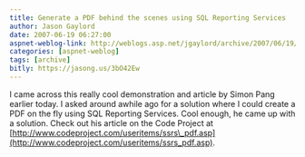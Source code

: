 ```yaml
---
title: Generate a PDF behind the scenes using SQL Reporting Services
author: Jason Gaylord
date: 2007-06-19 06:27:00
aspnet-weblog-link: http://weblogs.asp.net/jgaylord/archive/2007/06/19/generate-a-pdf-behind-the-scenes-using-sql-reporting-services.aspx
categories: [aspnet-weblog]
tags: [archive]
bitly: https://jasong.us/3bO42Ew
---
```


I came across this really cool demonstration and article by Simon Pang earlier today. I asked around awhile ago for a solution where I could create a PDF on the fly using SQL Reporting Services. Cool enough, he came up with a solution. Check out his article on the Code Project at [http://www.codeproject.com/useritems/ssrs\_pdf.asp](http://www.codeproject.com/useritems/ssrs_pdf.asp).